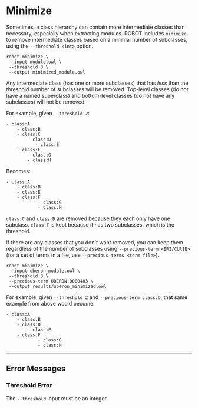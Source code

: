 # Minimize

Sometimes, a class hierarchy can contain more intermediate classes than necessary, especially when extracting modules. ROBOT includes `minimize` to remove intermediate classes based on a minimal number of subclasses, using the `--threshold <int>` option.

```
robot minimize \
 --input module.owl \
 --threshold 3 \
 --output minimized_module.owl
```

Any intermediate class (has one or more subclasses) that has *less* than the threshold number of subclasses will be removed. Top-level classes (do not have a named superclass) and bottom-level classes (do not have any subclasses) will not be removed. 

For example, given `--threshold 2`:

```
- class:A
    - class:B
    - class:C
        - class:D
           - class:E
    - class:F
        - class:G
        - class:H
```

Becomes:

```
- class:A
    - class:B
    - class:E
    - class:F
            - class:G
            - class:H
```

`class:C` and `class:D` are removed because they each only have one subclass. `class:F` is kept because it has two subclasses, which is the threshold.

If there are any classes that you don't want removed, you can keep them regardless of the number of subclasses using `--precious-term <IRI/CURIE>` (for a set of terms in a file, use `--precious-terms <term-file>`). 

    robot minimize \
     --input uberon_module.owl \
     --threshold 3 \
     --precious-term UBERON:0000483 \
     --output results/uberon_minimized.owl

For example, given `--threshold 2` and `--precious-term class:D`, that same example from above would become:

```
- class:A
    - class:B
    - class:D
        - class:E
    - class:F
            - class:G
            - class:H
```
 
 ---
 
 ## Error Messages
 
 ### Threshold Error
 
 The `--threshold` input must be an integer.